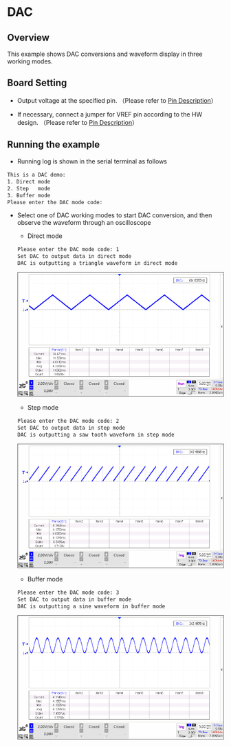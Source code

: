 # DAC

## Overview

This example shows DAC conversions and waveform display in three working modes.

## Board Setting

- Output voltage at the specified pin. （Please refer to  [Pin Description](lab_board_resource)）

- If necessary, connect a jumper for VREF pin according to the HW design. （Please refer to  [Pin Description](lab_board_resource)）

## Running the example

- Running log is shown in the serial terminal as follows

```console
This is a DAC demo:
1. Direct mode
2. Step   mode
3. Buffer mode
Please enter the DAC mode code:
```

- Select one of DAC working modes to start DAC conversion,  and then observe the waveform through an oscilloscope

  - Direct mode

  ```console
  Please enter the DAC mode code: 1
  Set DAC to output data in direct mode
  DAC is outputting a triangle waveform in direct mode
  ```
  ![](../../../../../assets/sdk/samples/dac_direct_mode.png)

  - Step mode

  ```console
  Please enter the DAC mode code: 2
  Set DAC to output data in step mode
  DAC is outputting a saw tooth waveform in step mode
  ```
  ![](../../../../../assets/sdk/samples/dac_step_mode.png)

  - Buffer mode

  ```console
  Please enter the DAC mode code: 3
  Set DAC to output data in buffer mode
  DAC is outputting a sine waveform in buffer mode
  ```
  ![](../../../../../assets/sdk/samples/dac_buffer_mode.png)
